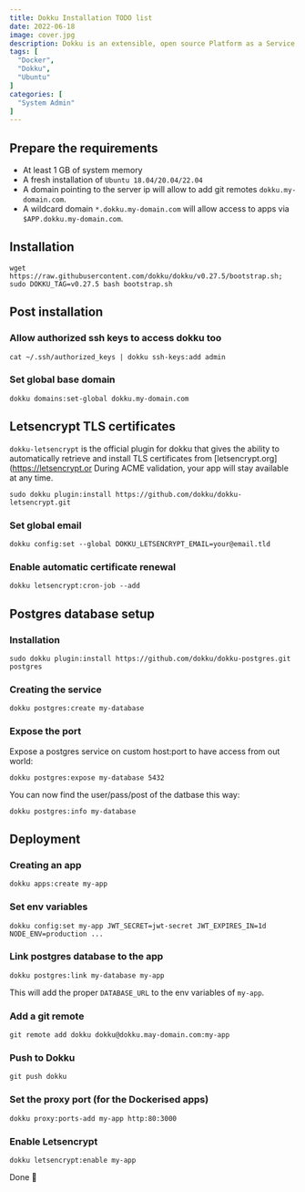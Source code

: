 ```yaml
---
title: Dokku Installation TODO list
date: 2022-06-18
image: cover.jpg
description: Dokku is an extensible, open source Platform as a Service that runs on a single server of your choice. In this post I made my own Dokku installation todo list.
tags: [
  "Docker",
  "Dokku",
  "Ubuntu"
]
categories: [
  "System Admin"
]
---
```


## Prepare the requirements

* At least 1 GB of system memory
* A fresh installation of `Ubuntu 18.04/20.04/22.04`
* A domain pointing to the server ip will allow to add git remotes `dokku.my-domain.com`.
* A wildcard domain `*.dokku.my-domain.com` will allow access to apps via `$APP.dokku.my-domain.com`.

## Installation

```shell
wget https://raw.githubusercontent.com/dokku/dokku/v0.27.5/bootstrap.sh;
sudo DOKKU_TAG=v0.27.5 bash bootstrap.sh
```

## Post installation

### Allow authorized ssh keys to access dokku too

```shell
cat ~/.ssh/authorized_keys | dokku ssh-keys:add admin
```

### Set global base domain

```shell
dokku domains:set-global dokku.my-domain.com
```

## Letsencrypt TLS certificates

`dokku-letsencrypt` is the official plugin for dokku that gives the ability to automatically retrieve and install TLS certificates from [letsencrypt.org](<https://letsencrypt.or> During ACME validation, your app will stay available at any time.

```shell
sudo dokku plugin:install https://github.com/dokku/dokku-letsencrypt.git
```

### Set global email

```shell
dokku config:set --global DOKKU_LETSENCRYPT_EMAIL=your@email.tld
```

### Enable automatic certificate renewal

```shell
dokku letsencrypt:cron-job --add
```

## Postgres database setup

### Installation

```shell
sudo dokku plugin:install https://github.com/dokku/dokku-postgres.git postgres
```

### Creating the service

```shell
dokku postgres:create my-database
```

### Expose the port

Expose a postgres service on custom host:port to have access from out world:

```shell
dokku postgres:expose my-database 5432
```

You can now find the user/pass/post of the datbase this way:

```shell
dokku postgres:info my-database
```

## Deployment

### Creating an app

```shell
dokku apps:create my-app
```

### Set env variables

```shell
dokku config:set my-app JWT_SECRET=jwt-secret JWT_EXPIRES_IN=1d NODE_ENV=production ...
```

### Link postgres database to the app

```shell
dokku postgres:link my-database my-app
```

This will add the proper `DATABASE_URL` to the env variables of `my-app`.

### Add a git remote

```shell
git remote add dokku dokku@dokku.may-domain.com:my-app
```

### Push to Dokku

```shell
git push dokku
```

### Set the proxy port (for the Dockerised apps)

```shell
dokku proxy:ports-add my-app http:80:3000
```

### Enable Letsencrypt

```shell
dokku letsencrypt:enable my-app
```

Done 🙂
